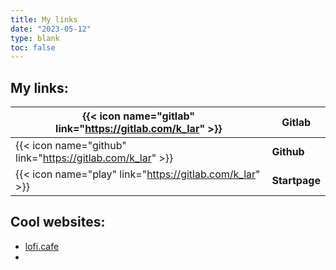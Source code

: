 ```yaml
---
title: My links
date: "2023-05-12"
type: blank
toc: false
---
```


## My links:

| {{< icon name="gitlab" link="https://gitlab.com/k_lar" >}} | **Gitlab**    |
|------------------------------------------------------------|---------------|
| {{< icon name="github" link="https://gitlab.com/k_lar" >}} | **Github**    |
| {{< icon name="play" link="https://gitlab.com/k_lar" >}}   | **Startpage** |

## Cool websites:

- [lofi.cafe](https://lofi.cafe)  
- 
